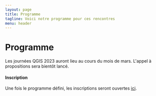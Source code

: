 ```yaml
---
layout: page
title: Programme
tagline: Voici notre programme pour ces rencontres
menu: header
---
```


# Programme

Les journées QGIS 2023 auront lieu au cours du mois de mars. L'appel à propositions sera bientôt lancé.

#### Inscription

Une fois le programme défini, les inscriptions seront ouvertes [ici](/z25_inscription.html).
